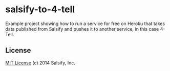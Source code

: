 salsify-to-4-tell
=================

Example project showing how to run a service for free on Heroku that takes data published from Salsify and pushes it to another service, in this case 4-Tell.

License
-------

[MIT License](http://mit-license.org/) (c) 2014 Salsify, Inc.
